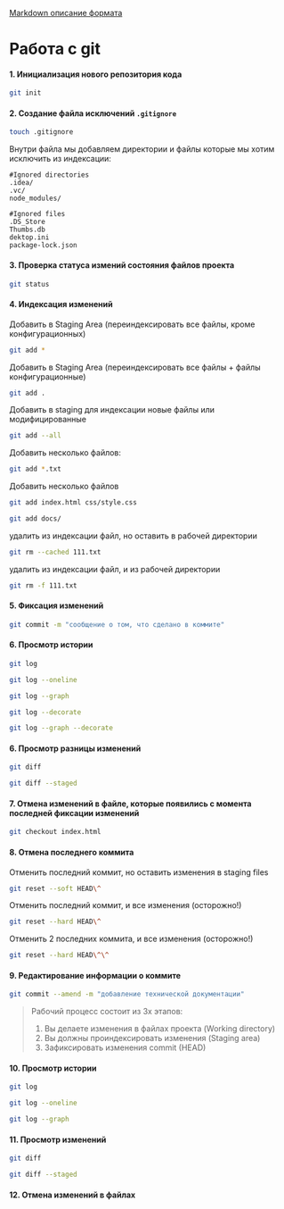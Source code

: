 [Markdown описание формата](https://docs.github.com/en/get-started/writing-on-github/getting-started-with-writing-and-formatting-on-github/basic-writing-and-formatting-syntax)


# Работа с git

#### 1. Инициализация нового репозитория кода

```bash
git init
```

#### 2. Создание файла исключений `.gitignore`
```bash
touch .gitignore
```
Внутри файла мы добавляем директории и файлы которые мы хотим исключить из индексации:

```gitignore
#Ignored directories
.idea/
.vc/
node_modules/

#Ignored files
.DS_Store
Thumbs.db
dektop.ini
package-lock.json
```

#### 3. Проверка статуса измений состояния файлов проекта

```bash
git status
```

#### 4. Индексация изменений
Добавить в Staging Area (переиндексировать все файлы, кроме конфигурационных)
```bash
git add *
```

Добавить в Staging Area (переиндексировать все файлы + файлы конфигурационные)
```bash
git add .
```

Добавить в staging для индексации новые файлы или модифицированные
```bash
git add --all
```

Добавить несколько файлов:
```bash
git add *.txt
```

Добавить несколько файлов
```bash
git add index.html css/style.css
```

```bash
git add docs/
```

удалить из индексации файл, но оставить в рабочей директории
```bash
git rm --cached 111.txt
```

удалить из индексации файл, и из рабочей директории
```bash
git rm -f 111.txt
```

#### 5. Фиксация изменений

```bash
git commit -m "сообщение о том, что сделано в коммите"
```

#### 6. Просмотр истории

```bash
git log
```

```bash
git log --oneline
```

```bash
git log --graph
```

```bash
git log --decorate
```

```bash
git log --graph --decorate
```

#### 6. Просмотр разницы изменений

```bash
git diff
```

```bash
git diff --staged
```

#### 7. Отмена изменений в файле, которые появились с момента последней фиксации изменений

```bash
git checkout index.html
```

#### 8. Отмена последнего коммита

Отменить последний коммит, но оставить изменения в staging files
```bash
git reset --soft HEAD\^
```

Отменить последний коммит, и все изменения (осторожно!)
```bash
git reset --hard HEAD\^
```

Отменить 2 последних коммита, и все изменения (осторожно!)
```bash
git reset --hard HEAD\^\^
```

#### 9. Редактирование информации о коммите
```bash
git commit --amend -m "добавление технической документации"
```
> Рабочий процесс состоит из 3х этапов:
> 1. Вы делаете изменения в файлах проекта (Working directory)
> 2. Вы должны проиндексировать изменения (Staging area)
> 3. Зафиксировать изменения commit (HEAD)

#### 10. Просмотр истории
```bash
git log
```
```bash
git log --oneline
```
```bash
git log --graph
```

#### 11. Просмотр изменений
```bash
git diff
```
```bash
git diff --staged
```

#### 12. Отмена изменений в файлах